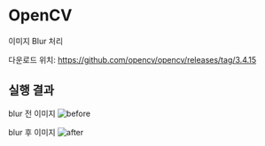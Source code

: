 # OpenCV

이미지 Blur 처리

다운로드 위치: https://github.com/opencv/opencv/releases/tag/3.4.15

## 실행 결과

blur 전 이미지
![before](https://user-images.githubusercontent.com/69888508/145524273-1ef6e81e-3ef3-464e-9709-f95474666c9e.jpg)

blur 후 이미지
![after](https://user-images.githubusercontent.com/69888508/145524316-c0d50471-781b-4787-af42-515835a3ea23.jpg)
